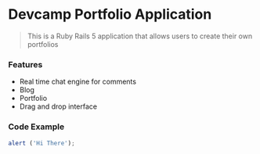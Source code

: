 # Devcamp Portfolio Application

>This is a Ruby Rails 5 application that allows users to create their own portfolios

### Features

- Real time chat engine for comments
- Blog
- Portfolio
- Drag and drop interface

### Code Example

```javascript
alert ('Hi There');
```

